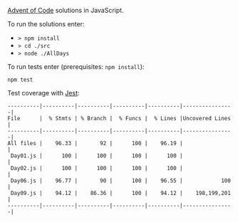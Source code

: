 [Advent of Code](http://adventofcode.com/) solutions in JavaScript.

To run the solutions enter:
- `> npm install`
- `> cd ./src`
- `> node ./AllDays`

To run tests enter (prerequisites: `npm install`):

`npm test`

Test coverage with [Jest](https://facebook.github.io/jest/):
```
----------|----------|----------|----------|----------|----------------|
File      |  % Stmts | % Branch |  % Funcs |  % Lines |Uncovered Lines |
----------|----------|----------|----------|----------|----------------|
All files |    96.33 |       92 |      100 |    96.19 |                |
 Day01.js |      100 |      100 |      100 |      100 |                |
 Day02.js |      100 |      100 |      100 |      100 |                |
 Day06.js |    96.77 |       90 |      100 |    96.55 |            100 |
 Day09.js |    94.12 |    86.36 |      100 |    94.12 |    198,199,201 |
----------|----------|----------|----------|----------|----------------|
```